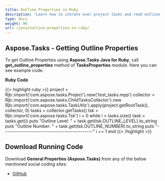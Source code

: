 ```yaml
---
title: Outline Properties in Ruby
description: "Learn how to iterate over project tasks and read outline number and level using Aspose.Tasks Java for Ruby API."
type: docs
weight: 90
url: /java/outline-properties-in-ruby/
---
```


## **Aspose.Tasks - Getting Outline Properties**
To get Outline Properties using **Aspose.Tasks Java for Ruby**, call **get_outline_properties** method of **TasksProperties** module. Here you can see example code.

**Ruby Code**

{{< highlight ruby >}}
project = Rjb::import('com.aspose.tasks.Project').new('test_tasks.mpp')
collector = Rjb::import('com.aspose.tasks.ChildTasksCollector').new
Rjb::import('com.aspose.tasks.TaskUtils').apply(project.getRootTask(), collector, 0)
tasks = collector.getTasks()
tsk = Rjb::import('com.aspose.tasks.Tsk')
i = 0
while i < tasks.size()
    task = tasks.get(i)
    puts "Outline Level: " + task.get(tsk.OUTLINE_LEVEL).to_string
    puts "Outline Number: " + task.get(tsk.OUTLINE_NUMBER).to_string
    puts "---------------------------------------------"
    i += 1
end
{{< /highlight >}}

## **Download Running Code**
Download **General Properties (Aspose.Tasks)** from any of the below mentioned social coding sites:

- [GitHub](https://github.com/aspose-tasks/Aspose.Tasks-for-Java/blob/master/Plugins/Aspose_Tasks_Java_for_Ruby/lib/asposetasksjava/Tasks/tasksproperties.rb)
